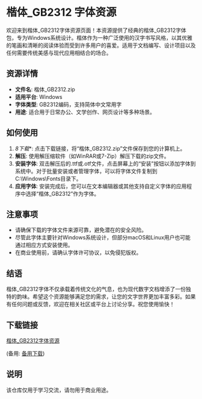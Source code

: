 # 楷体_GB2312 字体资源

欢迎来到楷体_GB2312字体资源页面！本资源提供了经典的楷体_GB2312字体包，专为Windows系统设计。楷体作为一种广泛使用的汉字书写风格，以其优雅的笔画和清晰的阅读体验而受到许多用户的喜爱。适用于文档编写、设计项目以及任何需要传统美感与现代应用相结合的场合。

## 资源详情

- **文件名**: 楷体_GB2312.zip
- **适用平台**: Windows
- **字体类型**: GB2312编码，支持简体中文常用字
- **用途**: 适合用于日常办公、文学创作、网页设计等多种场景。

## 如何使用

1. *8下载**: 点击下载链接，将“楷体_GB2312.zip”文件保存到您的计算机上。
2. **解压**: 使用解压缩软件（如WinRAR或7-Zip）解压下载的zip文件。
3. **安装字体**: 双击解压后的.ttf或.otf文件，点击屏幕上的“安装”按钮以添加字体到系统中。对于批量安装或者管理字体，可以将字体文件复制到C:\Windows\Fonts目录下。
4. **应用字体**: 安装完成后，您可以在文本编辑器或其他支持自定义字体的应用程序中选择“楷体_GB2312”作为字体。

## 注意事项

- 请确保下载的字体文件来源可靠，避免潜在的安全风险。
- 尽管此字体主要针对Windows系统设计，但部分macOS和Linux用户也可能通过相应方式安装使用。
- 在商业使用前，请确认字体许可协议，以免侵犯版权。

## 结语

楷体_GB2312字体不仅承载着传统文化的气息，也为现代数字文档增添了一份独特的韵味。希望这个资源能够满足您的需求，让您的文字世界更加丰富多彩。如果有任何问题或反馈，欢迎在相关社区或平台上讨论分享。祝您使用愉快！

## 下载链接
[楷体_GB2312字体资源](https://pan.quark.cn/s/42fa7b0296fb) 

(备用: [备用下载](https://pan.baidu.com/s/1GK49tgsoiEAesSxUTWAIcQ?pwd=1234))

## 说明

该仓库仅用于学习交流，请勿用于商业用途。
